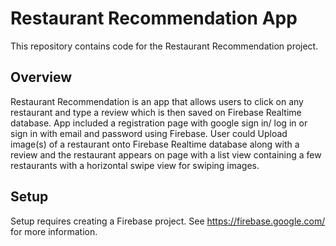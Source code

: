 # Restaurant Recommendation App

This repository contains code for the Restaurant Recommendation project.

## Overview

Restaurant Recommendation is an app that allows users to click on any restaurant and type a review which is then saved on Firebase Realtime database. App included a registration page with google sign in/ log in or sign in with email and password using Firebase. User could Upload image(s) of a restaurant onto Firebase Realtime database along with a review and the restaurant appears on page with a list view containing a few restaurants with a horizontal swipe view for swiping images.

## Setup

Setup requires creating a Firebase project. See https://firebase.google.com/ for more information.

